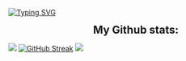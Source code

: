 
[![Typing SVG](https://readme-typing-svg.herokuapp.com?font=montserrat-bold&color=%2300F723&size=32&multiline=true&width=700&height=55&lines=Hi+there,+I'm+Gulshat+👋)](https://Gulshat5510.github.io)

<!--- <h2 align="center" style="margin: 5px 10px;">My Current Knowledge</h2> 
Shields.io place some badges 
--->
<h2 align="center" style="margin: 5px 15px;">My Github stats:</h2> 

[![](https://github-readme-stats.vercel.app/api?username=Gulshat5510&show_icons=true&theme=chartreuse-dark)](https://github.com/Gulshat5510)
[![GitHub Streak](https://github-readme-streak-stats.herokuapp.com?user=Gulshat5510&theme=chartreuse-dark)](https://git.io/streak-stats)
[![](https://github-readme-stats.vercel.app/api/top-langs/?username=Gulshat5510&theme=chartreuse-dark)](https://github.com/Gulshat5510)

